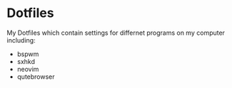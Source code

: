 # Dotfiles
My Dotfiles which contain settings for differnet programs on my computer including:
* bspwm
* sxhkd
* neovim
* qutebrowser
